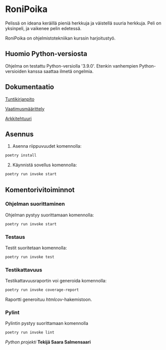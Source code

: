 # RoniPoika 

Pelissä on ideana keräillä pieniä herkkuja ja väistellä suuria herkkuja. Peli on yksinpeli, ja vaikenee pelin edetessä.

RoniPoika on ohjelmistotekniikan kurssin harjoitustyö.

## Huomio Python-versiosta

Ohjelma on testattu Python-versiolla '3.9.0'. Etenkin vanhempien Python-versioiden kanssa saattaa ilmetä ongelmia.

## Dokumentaatio

[Tuntikirjanpito](https://github.com/saarasalme/ot-harjoitustyo/blob/main/tuntikirjanpito.md)

[Vaatimusmäärittely](https://github.com/saarasalme/ot-harjoitustyo/blob/main/dokumentaatio/vaatimusmaarittely.md)

[Arkkitehtuuri](https://github.com/saarasalme/ot-harjoitustyo/blob/main/dokumentaatio/arkkitehtuuri.md)

## Asennus

1. Asenna riippuvuudet komennolla:

```bash
poetry install
```

2. Käynnistä sovellus komennolla:

```bash
poetry run invoke start
```

## Komentorivitoiminnot

### Ohjelman suorittaminen

Ohjelman pystyy suorittamaan komennolla:

```bash
poetry run invoke start
```

### Testaus

Testit suoritetaan komennolla:

```bash
poetry run invoke test
```

### Testikattavuus

Testikattavuusraportin voi generoida komennolla:

```bash
poetry run invoke coverage-report
```

Raportti generoituu _htmlcov_-hakemistoon.


### Pylint

Pylintin pystyy suorittamaan komennolla

```bash
poetry run invoke lint
```


*Python projekti*
**Tekijä Saara Salmensaari**
